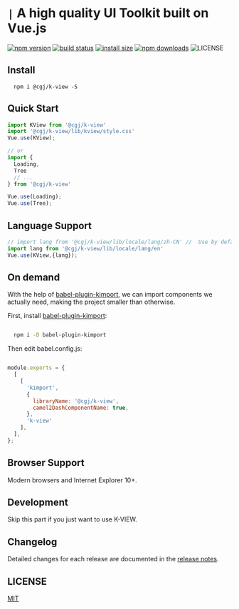 # `|` A high quality UI Toolkit built on Vue.js
[![npm version](https://img.shields.io/npm/v/@cgj/k-view.svg?style=flat-square)](https://www.npmjs.org/package/@cgj/k-view)
[![build status](https://img.shields.io/travis/SoldierAb/k-view/master.svg?style=flat-square)](https://travis-ci.org/SoldierAb/k-view)
[![install size](https://packagephobia.now.sh/badge?p=@cgj/k-view)](https://packagephobia.now.sh/result?p=@cgj/k-view)
[![npm downloads](https://img.shields.io/npm/dm/@cgj/k-view.svg?style=flat-square)](http://npm-stat.com/charts.html?package=@cgj/k-view)
![LICENSE](https://img.shields.io/badge/License-MIT-yellow.svg)

## Install
```shell
  npm i @cgj/k-view -S
```

## Quick Start
```javascript
import KView from '@cgj/k-view'
import '@cgj/k-view/lib/kview/style.css'
Vue.use(KView);

// or
import {
  Loading,
  Tree
  // ...
} from '@cgj/k-view'

Vue.use(Loading);
Vue.use(Tree);

```

## Language Support
```javascript
// import lang from '@cgj/k-view/lib/locale/lang/zh-CN' //  Use by default
import lang from '@cgj/k-view/lib/locale/lang/en'  
Vue.use(KView,{lang});

```

## On demand
With the help of [babel-plugin-kimport](https://github.com/SoldierAb/babel-plugin-kimport), we can import components we actually need, making the project smaller than otherwise.

First, install [babel-plugin-kimport](https://www.npmjs.com/package/babel-plugin-kimport):

```bash

  npm i -D babel-plugin-kimport

```

Then edit babel.config.js:

```javascript

module.exports = {
  [
    [
      'kimport',
      {
        libraryName: '@cgj/k-view',
        camel2DashComponentName: true,
      },
      'k-view'
    ],
  ],
};

```

## Browser Support
Modern browsers and Internet Explorer 10+.

## Development
Skip this part if you just want to use K-VIEW.

## Changelog
Detailed changes for each release are documented in the [release notes](https://github.com/SoldierAb/k-view/releases).


## LICENSE
[MIT](LICENSE)
